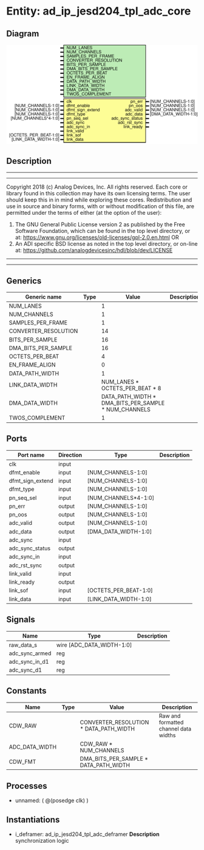 # Entity: ad_ip_jesd204_tpl_adc_core

## Diagram

![Diagram](ad_ip_jesd204_tpl_adc_core.svg "Diagram")
## Description

***************************************************************************
 ***************************************************************************
 Copyright 2018 (c) Analog Devices, Inc. All rights reserved.
 Each core or library found in this collection may have its own licensing terms.
 The user should keep this in in mind while exploring these cores.
 Redistribution and use in source and binary forms,
 with or without modification of this file, are permitted under the terms of either
  (at the option of the user):
   1. The GNU General Public License version 2 as published by the
      Free Software Foundation, which can be found in the top level directory, or at:
 https://www.gnu.org/licenses/old-licenses/gpl-2.0.en.html
 OR
   2.  An ADI specific BSD license as noted in the top level directory, or on-line at:
 https://github.com/analogdevicesinc/hdl/blob/dev/LICENSE
 ***************************************************************************
 ***************************************************************************
 
## Generics

| Generic name         | Type | Value                                                | Description |
| -------------------- | ---- | ---------------------------------------------------- | ----------- |
| NUM_LANES            |      | 1                                                    |             |
| NUM_CHANNELS         |      | 1                                                    |             |
| SAMPLES_PER_FRAME    |      | 1                                                    |             |
| CONVERTER_RESOLUTION |      | 14                                                   |             |
| BITS_PER_SAMPLE      |      | 16                                                   |             |
| DMA_BITS_PER_SAMPLE  |      | 16                                                   |             |
| OCTETS_PER_BEAT      |      | 4                                                    |             |
| EN_FRAME_ALIGN       |      | 0                                                    |             |
| DATA_PATH_WIDTH      |      | 1                                                    |             |
| LINK_DATA_WIDTH      |      | NUM_LANES * OCTETS_PER_BEAT * 8                      |             |
| DMA_DATA_WIDTH       |      | DATA_PATH_WIDTH * DMA_BITS_PER_SAMPLE * NUM_CHANNELS |             |
| TWOS_COMPLEMENT      |      | 1                                                    |             |
## Ports

| Port name        | Direction | Type                  | Description |
| ---------------- | --------- | --------------------- | ----------- |
| clk              | input     |                       |             |
| dfmt_enable      | input     | [NUM_CHANNELS-1:0]    |             |
| dfmt_sign_extend | input     | [NUM_CHANNELS-1:0]    |             |
| dfmt_type        | input     | [NUM_CHANNELS-1:0]    |             |
| pn_seq_sel       | input     | [NUM_CHANNELS*4-1:0]  |             |
| pn_err           | output    | [NUM_CHANNELS-1:0]    |             |
| pn_oos           | output    | [NUM_CHANNELS-1:0]    |             |
| adc_valid        | output    | [NUM_CHANNELS-1:0]    |             |
| adc_data         | output    | [DMA_DATA_WIDTH-1:0]  |             |
| adc_sync         | input     |                       |             |
| adc_sync_status  | output    |                       |             |
| adc_sync_in      | input     |                       |             |
| adc_rst_sync     | output    |                       |             |
| link_valid       | input     |                       |             |
| link_ready       | output    |                       |             |
| link_sof         | input     | [OCTETS_PER_BEAT-1:0] |             |
| link_data        | input     | [LINK_DATA_WIDTH-1:0] |             |
## Signals

| Name           | Type                      | Description |
| -------------- | ------------------------- | ----------- |
| raw_data_s     | wire [ADC_DATA_WIDTH-1:0] |             |
| adc_sync_armed | reg                       |             |
| adc_sync_in_d1 | reg                       |             |
| adc_sync_d1    | reg                       |             |
## Constants

| Name           | Type | Value                                  | Description                            |
| -------------- | ---- | -------------------------------------- | -------------------------------------- |
| CDW_RAW        |      | CONVERTER_RESOLUTION * DATA_PATH_WIDTH | Raw and formatted channel data widths  |
| ADC_DATA_WIDTH |      | CDW_RAW * NUM_CHANNELS                 |                                        |
| CDW_FMT        |      | DMA_BITS_PER_SAMPLE * DATA_PATH_WIDTH  |                                        |
## Processes
- unnamed: ( @(posedge clk) )
## Instantiations

- i_deframer: ad_ip_jesd204_tpl_adc_deframer
**Description**
synchronization logic

